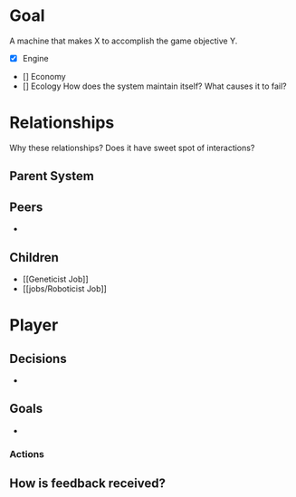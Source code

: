# Goal
A machine that makes X to accomplish the game objective Y.
- [x] Engine
- [] Economy
- [] Ecology
How does the system maintain itself? What causes it to fail?
# Relationships
Why these relationships?
Does it have sweet spot of interactions?
## Parent System

## Peers
- 
## Children
- [[Geneticist Job]]
- [[jobs/Roboticist Job]]
# Player
## Decisions
- 
## Goals
- 
### Actions
How is feedback received?
- 
